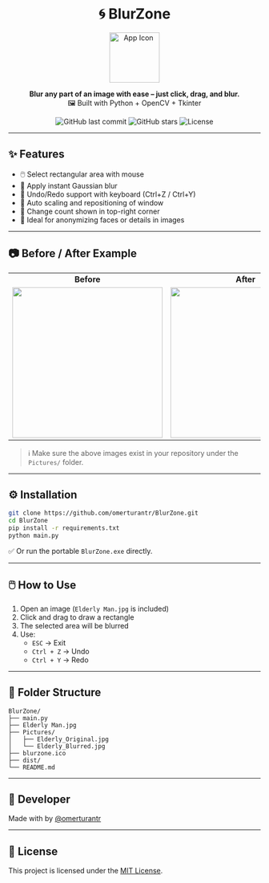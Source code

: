 <h1 align="center">🌀 BlurZone</h1>

<p align="center">
  <img src="https://github.com/user-attachments/assets/5b7c50b7-e69c-4a5f-8769-1f6953e4cc48" width="100" alt="App Icon"/>
</p>

<p align="center">
  <b>Blur any part of an image with ease – just click, drag, and blur.</b><br>
  🖼️ Built with Python + OpenCV + Tkinter
</p>

<p align="center">
  <img alt="GitHub last commit" src="https://img.shields.io/github/last-commit/omerturantr/BlurZone?style=flat-square">
  <img alt="GitHub stars" src="https://img.shields.io/github/stars/omerturantr/BlurZone?style=flat-square">
  <img alt="License" src="https://img.shields.io/github/license/omerturantr/BlurZone?style=flat-square">
</p>

---

## ✨ Features

- 🖱️ Select rectangular area with mouse
- 💨 Apply instant Gaussian blur
- 🔁 Undo/Redo support with keyboard (Ctrl+Z / Ctrl+Y)
- 📐 Auto scaling and repositioning of window
- 🔢 Change count shown in top-right corner
- 🎯 Ideal for anonymizing faces or details in images

---

## 📷 Before / After Example

<table>
  <tr>
    <td align="center"><b>Before</b></td>
    <td align="center"><b>After</b></td>
  </tr>
  <tr>
    <td><img src="https://github.com/user-attachments/assets/5bd3b8b1-fb01-4eeb-b730-fd77dfa0c375" width="300"></td>
    <td><img src="https://github.com/user-attachments/assets/9ceb996f-3e92-44fa-920a-2f49a87fe99c" width="300"></td>
  </tr>
</table>

> ℹ️ Make sure the above images exist in your repository under the `Pictures/` folder.

---

## ⚙️ Installation

```bash
git clone https://github.com/omerturantr/BlurZone.git
cd BlurZone
pip install -r requirements.txt
python main.py
```

✅ Or run the portable `BlurZone.exe` directly.

---

## 🖱️ How to Use

1. Open an image (`Elderly Man.jpg` is included)
2. Click and drag to draw a rectangle
3. The selected area will be blurred
4. Use:
   - `ESC` → Exit
   - `Ctrl + Z` → Undo
   - `Ctrl + Y` → Redo

---

## 📁 Folder Structure

```
BlurZone/
├── main.py
├── Elderly Man.jpg
├── Pictures/
│   ├── Elderly_Original.jpg
│   └── Elderly_Blurred.jpg
├── blurzone.ico
├── dist/
└── README.md
```

---

## 👤 Developer

Made with by [@omerturantr](https://github.com/omerturantr)

---

## 📄 License

This project is licensed under the [MIT License](LICENSE).
